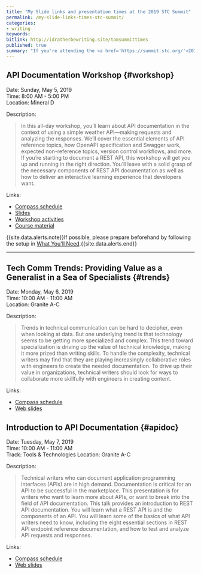 ```yaml
---
title: "My Slide links and presentation times at the 2019 STC Summit"
permalink: /my-slide-links-times-stc-summit/
categories:
- writing
keywords:
bitlink: http://idratherbewriting.site/tomsummittimes
published: true
summary: "If you're attending the <a href='https://summit.stc.org/'>2019 STC Summit in Denver</a> and you want to attend my presentations, download my slides, or get other info, I've added details below."
---
```


## API Documentation Workshop {#workshop}

Date: Sunday, May 5, 2019<br/>
Time: 8:00 AM - 5:00 PM<br/>
Location: Mineral D

Description:

> In this all-day workshop, you’ll learn about API documentation in the context of using a simple weather API—making requests and analyzing the responses. We’ll cover the essential elements of API reference topics, how OpenAPI specification and Swagger work, expected non-reference topics, version control workflows, and more. If you’re starting to document a REST API, this workshop will get you up and running in the right direction. You’ll leave with a solid grasp of the necessary components of REST API documentation as well as how to deliver an interactive learning experience that developers want.

Links:

* [Compass schedule](https://event.crowdcompass.com/stcsummit19/activity/k521UzLkkW)
* [Slides](/learnapidoc/docapis_course_slides.html)
* [Workshop activities](/learnapidoc/docapis_workshop_activities.html)
* [Course material](/learnapidoc/)

{{site.data.alerts.note}}If possible, please prepare beforehand by following the setup in <a href="/learnapidoc/index.html#what-youll-need">What You'll Need</a>.{{site.data.alerts.end}}

<hr/>

## Tech Comm Trends: Providing Value as a Generalist in a Sea of Specialists {#trends}

Date: Monday, May 6, 2019<br/>
Time: 10:00 AM - 11:00 AM<br/>
Location: Granite A-C

Description:
> Trends in technical communication can be hard to decipher, even when looking at data. But one underlying trend is that technology seems to be getting more specialized and complex. This trend toward specialization is driving up the value of technical knowledge, making it more prized than writing skills. To handle the complexity, technical writers may find that they are playing increasingly collaborative roles with engineers to create the needed documentation. To drive up their value in organizations, technical writers should look for ways to collaborate more skillfully with engineers in creating content.

Links:

* [Compass schedule](https://event.crowdcompass.com/stcsummit19/activity/oBqOlU2rVR)
* [Web slides](/slides/trends_stc19/)

## Introduction to API Documentation {#apidoc}

Date: Tuesday, May 7, 2019<br/>
Time: 10:00 AM - 11:00 AM<br/>
Track: Tools & Technologies
Location: Granite A-C

Description:
> Technical writers who can document application programming interfaces (APIs) are in high demand. Documentation is critical for an API to be successful in the marketplace. This presentation is for writers who want to learn more about APIs, or want to break into the field of API documentation. This talk provides an introduction to REST API documentation. You will learn what a REST API is and the components of an API. You will learn some of the basics of what API writers need to know, including the eight essential sections in REST API endpoint reference documentation, and how to test and analyze API requests and responses.

Links:

* [Compass schedule](https://event.crowdcompass.com/stcsummit19/activity/q0giL7hGfF)
* [Web slides](https://idratherbewriting.com/learnapidoc/slides/crash_course.html)
